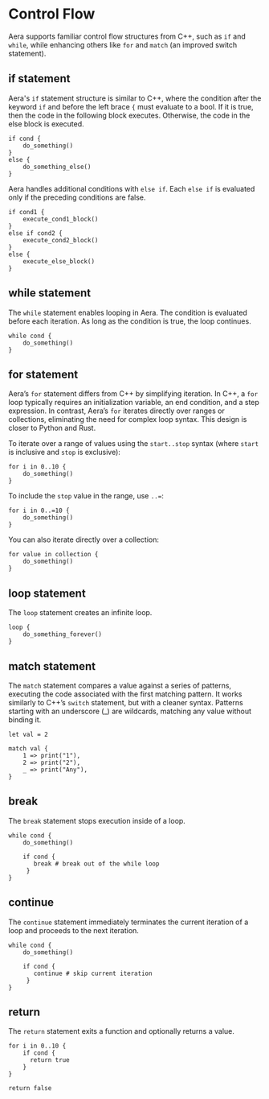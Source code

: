 # Control Flow

Aera supports familiar control flow structures from C++, such as `if` and `while`, while enhancing others like `for` and `match` (an improved switch statement).

## if statement

Aera's `if` statement structure is similar to C++, where the condition after the keyword `if` and before the left brace `{` must evaluate to a bool. If it is true, then the code in 
the following block executes. Otherwise, the code in the else block is executed.

```aera
if cond {
    do_something()
}
else {
    do_something_else()
}
```

Aera handles additional conditions with `else if`. Each `else if` is evaluated only if the preceding conditions are false.

```aera
if cond1 {
    execute_cond1_block()
}
else if cond2 {
    execute_cond2_block()
}
else {
    execute_else_block()
}
```

## while statement

The `while` statement enables looping in Aera. The condition is evaluated before each iteration. As long as the condition is true, the loop continues.

```aera
while cond {
    do_something()
}
```
## for statement

Aera’s `for` statement differs from C++ by simplifying iteration. In C++, a `for` loop typically requires an initialization variable, an end condition, and a step expression. 
In contrast, Aera’s `for` iterates directly over ranges or collections, eliminating the need for complex loop syntax. This design is closer to Python and Rust.

To iterate over a range of values using the `start..stop` syntax (where `start` is inclusive and `stop` is exclusive):

```aera
for i in 0..10 {
    do_something()
}
```

To include the `stop` value in the range, use `..=`:

```aera
for i in 0..=10 {
    do_something()
}
```

You can also iterate directly over a collection:

```aera
for value in collection {
    do_something()
}
```

## loop statement

The `loop` statement creates an infinite loop. 

```aera
loop {
    do_something_forever()
}
```

## match statement

The `match` statement compares a value against a series of patterns, executing the code associated with the first matching pattern. 
It works similarly to C++’s `switch` statement, but with a cleaner syntax. Patterns starting with an underscore (_) are wildcards, matching any value without binding it.

```aera
let val = 2

match val { 
    1 => print("1"),
    2 => print("2"),
    _ => print("Any"),
}
```

## break

The `break` statement stops execution inside of a loop.

```aera
while cond {
    do_something()

    if cond {
       break # break out of the while loop
     }
}
```

## continue 

The `continue` statement immediately terminates the current iteration of a loop and proceeds to the next iteration. 

```aera
while cond {
    do_something()

    if cond {
       continue # skip current iteration
     }
}
```

## return

The `return` statement exits a function and optionally returns a value.

```aera
for i in 0..10 {
    if cond {
      return true
    }
}

return false

```



